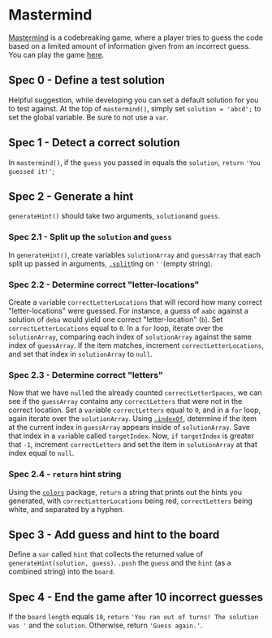 # Mastermind
[Mastermind](https://en.wikipedia.org/wiki/Mastermind_(board_game)) is a codebreaking game, where a player tries to guess the code based on a limited amount of information given from an incorrect guess. You can play the game [here](http://www.web-games-online.com/mastermind/).

## Spec 0 - Define a test solution
Helpful suggestion, while developing you can set a default solution for you to test against. At the top of `mastermind()`, simply set `solution = 'abcd';` to set the global variable. Be sure to not use a `var`.

## Spec 1 - Detect a correct solution
In `mastermind()`, if the `guess` you passed in equals the `solution`, `return` `'You guessed it!'`;

## Spec 2 - Generate a hint
`generateHint()` should take two arguments, `solution`and `guess`.

### Spec 2.1 - Split up the `solution` and `guess`
 In `generateHint()`, create variables `solutionArray` and `guessArray` that each split up passed in arguments, [`.split`](https://developer.mozilla.org/en-US/docs/Web/JavaScript/Reference/Global_Objects/String/split)ting on `''`(empty string). 

### Spec 2.2 - Determine correct "letter-locations"
Create a `var`iable `correctLetterLocations` that will record how many correct "letter-locations" were guessed. For instance, a guess of `aabc` against a solution of `deba` would yield one correct "letter-location" (`b`). Set `correctLetterLocations` equal to `0`. In a `for` loop, iterate over the `solutionArray`, comparing each index of `solutionArray` against the same index of `guessArray`. If the item matches, increment `correctLetterLocations`, and set that index in `solutionArray` to `null`.

### Spec 2.3 - Determine correct "letters"
Now that we have `null`ed the already counted `correctLetterSpaces`, we can see if the `guessArray` contains any `correctLetters` that were not in the correct location. Set a `var`iable `correctLetters` equal to `0`, and in a `for` loop, again iterate over the `solutionArray`. Using [`.indexOf`](https://developer.mozilla.org/en-US/docs/Web/JavaScript/Reference/Global_Objects/Array/indexOf), determine if the item at the current index in `guessArray` appears inside of `solutionArray`. Save that index in a `var`iable called `targetIndex`. Now, `if` `targetIndex` is greater that `-1`, increment `correctLetters` and set the item in `solutionArray` at that index equal to `null`.

### Spec 2.4 - `return` hint string
Using the [`colors`](https://www.npmjs.com/package/colors) package, `return` a string that prints out the hints you generated, with `correctLetterLocations` being red, `correctLetters` being white, and separated by a hyphen.

## Spec 3 - Add guess and hint to the board
Define a `var` called `hint` that collects the returned value of `generateHint(solution, guess)`. `.push` the `guess` and the `hint` (as a combined string) into the `board`.

## Spec 4 - End the game after 10 incorrect guesses
If the `board` `length` equals `10`, `return` `'You ran out of turns! The solution was '` and the `solution`. Otherwise, return `'Guess again.'`.
